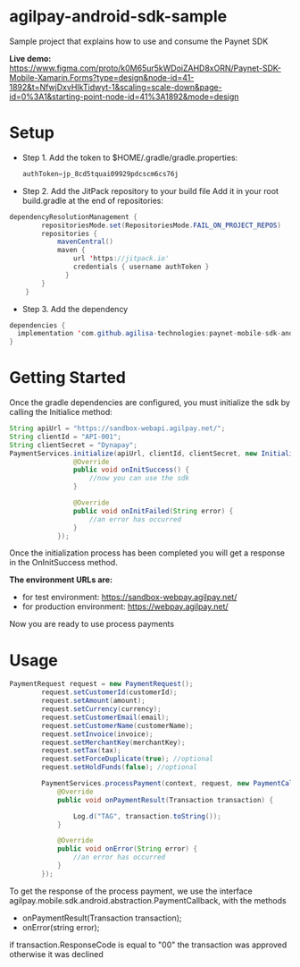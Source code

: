 # agilpay-android-sdk-sample
Sample project that explains how to use and consume the Paynet SDK

**Live demo:**
https://www.figma.com/proto/k0M65ur5kWDoiZAHD8xORN/Paynet-SDK-Mobile-Xamarin.Forms?type=design&node-id=41-1892&t=NfwjDxvHIkTidwyt-1&scaling=scale-down&page-id=0%3A1&starting-point-node-id=41%3A1892&mode=design

# Setup
* Step 1. Add the token to $HOME/.gradle/gradle.properties:
  ``` java
  authToken=jp_8cd5tquai09929pdcscm6cs76j
  ```
* Step 2. Add the JitPack repository to your build file
Add it in your root build.gradle at the end of repositories:
``` java
dependencyResolutionManagement {
		repositoriesMode.set(RepositoriesMode.FAIL_ON_PROJECT_REPOS)
		repositories {
			mavenCentral()
			maven {
		        url 'https://jitpack.io'
		        credentials { username authToken }
		      }
		}
	}
```
* Step 3. Add the dependency
``` java
dependencies {
  implementation 'com.github.agilisa-technologies:paynet-mobile-sdk-android:Tag'
}
```


# Getting Started
Once the gradle dependencies are configured, you must initialize the sdk by calling the Initialice method:
 

```java
String apiUrl = "https://sandbox-webapi.agilpay.net/";
String clientId = "API-001";
String clientSecret = "Dynapay";
PaymentServices.initialize(apiUrl, clientId, clientSecret, new InitializationCallback() {
                @Override
                public void onInitSuccess() {
                    //now you can use the sdk
                }

                @Override
                public void onInitFailed(String error) {
                    //an error has occurred
                }
            });
```
Once the initialization process has been completed you will get a response in the OnInitSuccess method.

**The environment URLs are:**
* for test environment: https://sandbox-webpay.agilpay.net/ 
* for production environment: https://webpay.agilpay.net/ 

Now you are ready to use process payments

# Usage

```java
PaymentRequest request = new PaymentRequest();
        request.setCustomerId(customerId);
        request.setAmount(amount);
        request.setCurrency(currency);
        request.setCustomerEmail(email);
        request.setCustomerName(customerName);
        request.setInvoice(invoice);
        request.setMerchantKey(merchantKey);
        request.setTax(tax);
        request.setForceDuplicate(true); //optional
        request.setHoldFunds(false); //optional

        PaymentServices.processPayment(context, request, new PaymentCallback() {
            @Override
            public void onPaymentResult(Transaction transaction) {

                Log.d("TAG", transaction.toString());
            }

            @Override
            public void onError(String error) {
                //an error has occurred
            }
        });
```
To get the response of the process payment, we use the interface agilpay.mobile.sdk.android.abstraction.PaymentCallback, with the methods
* onPaymentResult(Transaction transaction);
* onError(string error);

if transaction.ResponseCode is equal to "00" the transaction was approved otherwise it was declined
